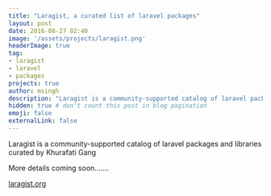 ```yaml
---
title: "Laragist, a curated list of laravel packages"
layout: post
date: 2016-08-27 02:40
image: '/assets/projects/laragist.png'
headerImage: true
tag:
- laragist
- laravel
- packages
projects: true
author: msingh
description: "Laragist is a community-supported catalog of laravel packages and libraries curated by Khurafati Gang"
hidden: true # don't count this post in blog pagination
emoji: false
externalLink: false
---
```

Laragist is a community-supported catalog of laravel packages and libraries curated by Khurafati Gang

More details coming soon.......

[laragist.org](http://laragist.org)
